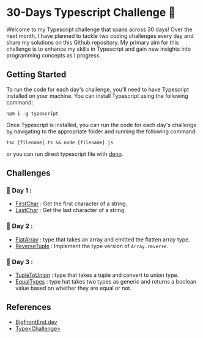 
# 30-Days Typescript Challenge :dart:

Welcome to my Typescript challenge that spans across 30 days! Over the next month, I have planned to tackle two coding challenges every day and share my solutions on this Github repository. My primary aim for this challenge is to enhance my skills in Typescript and gain new insights into programming concepts as I progress.

## Getting Started

To run the code for each day's challenge, you'll need to have Typescript installed on your machine. You can install Typescript using the following command:

```
npm i -g typescript
```
Once Typescript is installed, you can run the code for each day's challenge by navigating to the appropriate folder and running the following command:
```
tsc [filename].ts && node [filename].js
```
or you can run direct typescript file with [deno](https://deno.land/manual@v1.32.3/introduction).

## Challenges
### :date: Day 1 :
- [FirstChar](./Day-1/FirstChar.ts) :  Get the first character of a string.
- [LastChar](./Day-1/LastChar.ts) : Get the last character of a string.

### :date: Day 2 :
- [FlatArray](./Day-2/FlatArray.ts) :  type that takes an array and emitted the flatten array type.
- [ReverseTuple](./Day-2/ReverseTuple.ts) : Implement the type version of ```Array.reverse```.

### :date: Day 3 :
- [TupleToUnion](./Day-3/TupleToUnion.ts) :  type that takes a tuple and convert to union type.
- [EqualTypes](./Day-3/EqualTypes.ts) : type hat takes two types as generic and returns a boolean value based on whether they are equal or not.

## References
* [BigFrontEnd.dev](https://bigfrontend.dev/)
* [Type\<Challenge>](https://tsch.js.org/)